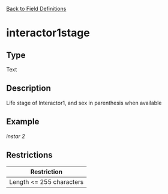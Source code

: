 [Back to Field Definitions](../../field_definition_overview)
# interactor1stage

## Type
Text

## Description


Life stage of Interactor1, and sex in parenthesis when available 
## Example
*instar 2*

## Restrictions
| Restriction |
| :---------: |
| Length <= 255 characters |

